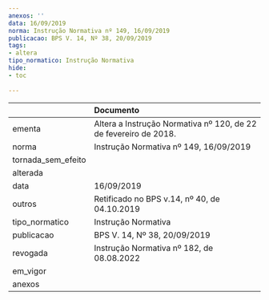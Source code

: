 ```yaml
---
anexos: ''
data: 16/09/2019
norma: Instrução Normativa nº 149, 16/09/2019
publicacao: BPS V. 14, Nº 38, 20/09/2019
tags:
- altera
tipo_normatico: Instrução Normativa
hide: 
- toc 
 
---
```


|                    | Documento                                                        |
|:-------------------|:-----------------------------------------------------------------|
| ementa             | Altera a Instrução Normativa nº 120, de 22 de fevereiro de 2018. |
| norma              | Instrução Normativa nº 149, 16/09/2019                           |
| tornada_sem_efeito |                                                                  |
| alterada           |                                                                  |
| data               | 16/09/2019                                                       |
| outros             | Retificado no BPS v.14, nº 40, de 04.10.2019                     |
| tipo_normatico     | Instrução Normativa                                              |
| publicacao         | BPS V. 14, Nº 38, 20/09/2019                                     |
| revogada           | Instrução Normativa nº 182, de 08.08.2022                        |
| em_vigor           |                                                                  |
| anexos             |                                                                  |